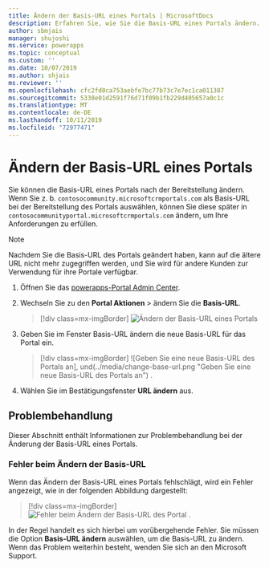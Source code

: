 ```yaml
---
title: Ändern der Basis-URL eines Portals | MicrosoftDocs
description: Erfahren Sie, wie Sie die Basis-URL eines Portals ändern.
author: sbmjais
manager: shujoshi
ms.service: powerapps
ms.topic: conceptual
ms.custom: ''
ms.date: 10/07/2019
ms.author: shjais
ms.reviewer: ''
ms.openlocfilehash: cfc2fd0ca753aebfe7bc77b73c7e7ec1ca011387
ms.sourcegitcommit: 5338e01d2591f76d71f09b1fb229d405657a0c1c
ms.translationtype: MT
ms.contentlocale: de-DE
ms.lasthandoff: 10/11/2019
ms.locfileid: "72977471"
---
```

# <a name="change-the-base-url-of-a-portal"></a>Ändern der Basis-URL eines Portals

Sie können die Basis-URL eines Portals nach der Bereitstellung ändern. Wenn Sie z. b. `contosocommunity.microsoftcrmportals.com` als Basis-URL bei der Bereitstellung des Portals auswählen, können Sie diese später in `contosocommunityportal.microsoftcrmportals.com` ändern, um Ihre Anforderungen zu erfüllen.

> [!NOTE]
> Nachdem Sie die Basis-URL des Portals geändert haben, kann auf die ältere URL nicht mehr zugegriffen werden, und Sie wird für andere Kunden zur Verwendung für ihre Portale verfügbar.

1.  Öffnen Sie das [powerapps-Portal Admin Center](admin-overview.md).

2.  Wechseln Sie zu den **Portal Aktionen** > ändern Sie die **Basis-URL**. 

    > [!div class=mx-imgBorder]
    > ![Ändern der Basis-URL eines Portals](../media/change-base-url-action.png "Ändern der Basis-URL eines Portals")

3.  Geben Sie im Fenster Basis-URL ändern die neue Basis-URL für das Portal ein.

    > [!div class=mx-imgBorder]
    > ![Geben Sie eine neue Basis-URL des Portals an], und(../media/change-base-url.png "Geben Sie eine neue Basis-URL des Portals an") .

4.  Wählen Sie im Bestätigungsfenster **URL ändern** aus.

## <a name="troubleshooting"></a>Problembehandlung

Dieser Abschnitt enthält Informationen zur Problembehandlung bei der Änderung der Basis-URL eines Portals.

### <a name="changing-the-base-url-fails"></a>Fehler beim Ändern der Basis-URL

Wenn das Ändern der Basis-URL eines Portals fehlschlägt, wird ein Fehler angezeigt, wie in der folgenden Abbildung dargestellt:

> [!div class=mx-imgBorder]
> ![Fehler beim Ändern der Basis-URL des Portal](../media/change-base-url-error.png "Fehlers beim Ändern der Basis-URL des Portals") .

In der Regel handelt es sich hierbei um vorübergehende Fehler. Sie müssen die Option **Basis-URL ändern** auswählen, um die Basis-URL zu ändern. Wenn das Problem weiterhin besteht, wenden Sie sich an den Microsoft Support.
